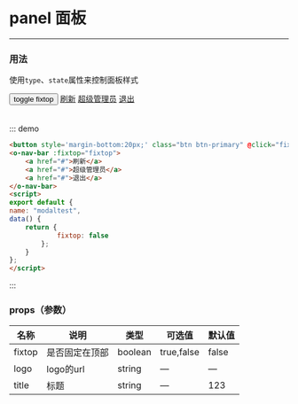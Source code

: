 # panel 面板
----
### 用法
使用```type```、```state```属性来控制面板样式
<div class='demo-block'>
<button style='margin-bottom:20px;' class="btn btn-primary" @click="fixtop=!fixtop">toggle fixtop</button>
<o-nav-bar :fixtop="fixtop">
    <a href="#">刷新</a>
    <a href="#">超级管理员</a>
    <a href="#">退出</a>
</o-nav-bar>
<script>
export default {
name: "modaltest",
data() {
    return {
            fixtop: false
        };
    }
};
</script>
</div>

::: demo

```html
<button style='margin-bottom:20px;' class="btn btn-primary" @click="fixtop=!fixtop">toggle fixtop</button>
<o-nav-bar :fixtop="fixtop">
    <a href="#">刷新</a>
    <a href="#">超级管理员</a>
    <a href="#">退出</a>
</o-nav-bar>
<script>
export default {
name: "modaltest",
data() {
    return {
            fixtop: false
        };
    }
};
</script>
```
:::

### props（参数）
| 名称   | 说明           | 类型    | 可选值     | 默认值 |
| ------ | -------------- | ------- | ---------- | ------ |
| fixtop | 是否固定在顶部 | boolean | true,false | false  |
| logo   | logo的url      | string  | —         | —     |
| title  | 标题           | string  | —         | 123    |  |